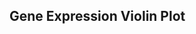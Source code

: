 <!--
 * @Descripttion: 
 * @version: 1.0.7
 * @Author: Mengwei Li
 * @Date: 2023-04-16 21:20:42
 * @LastEditors: Mengwei Li
 * @LastEditTime: 2023-04-16 21:22:03
-->

## Gene Expression Violin Plot